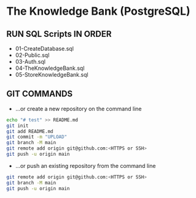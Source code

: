 # The Knowledge Bank (PostgreSQL)

## RUN SQL Scripts IN ORDER
- 01-CreateDatabase.sql
- 02-Public.sql
- 03-Auth.sql
- 04-TheKnowledgeBank.sql
- 05-StoreKnowledgeBank.sql

## 

## GIT COMMANDS
- …or create a new repository on the command line
```bash
echo "# test" >> README.md
git init
git add README.md
git commit -m "UPLOAD"
git branch -M main
git remote add origin git@github.com:<HTTPS or SSH>
git push -u origin main
```

- …or push an existing repository from the command line
```bash
git remote add origin git@github.com:<HTTPS or SSH>
git branch -M main
git push -u origin main
```
